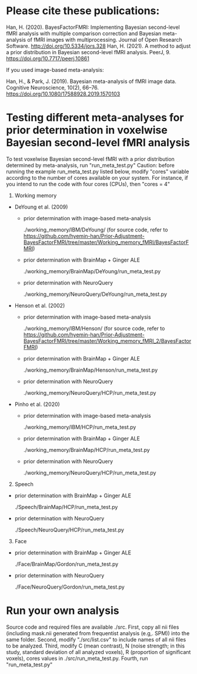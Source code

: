 # Please cite these publications:

Han, H. (2020). BayesFactorFMRI: Implementing Bayesian second-level fMRI analysis with multiple comparison correction and Bayesian meta-analysis of fMRI images with multiprocessing. Journal of Open Research Software. http://doi.org/10.5334/jors.328
Han, H. (2021). A method to adjust a prior distribution in Bayesian second-level fMRI analysis. PeerJ, 9. https://doi.org/10.7717/peerj.10861

If you used image-based meta-analysis:</p>
Han, H., & Park, J. (2019). Bayesian meta-analysis of fMRI image data. Cognitive Neuroscience, 10(2), 66–76. https://doi.org/10.1080/17588928.2019.1570103

# Testing different meta-analyses for prior determination in voxelwise Bayesian second-level fMRI analysis

To test voxelwise Bayesian second-level fMRI with a prior distribution determined by meta-analysis, run "run_meta_test.py"
Caution: before running the example run_meta_test.py listed below, modify "cores" variable according to the number of cores available on your system. For instance, if you intend to run the code with four cores (CPUs), then "cores = 4" <p></p><p></p>

1. Working memory  </p>
- DeYoung et al. (2009) </p>
    - prior determination with image-based meta-analysis </p>
./working_memory/IBM/DeYoung/ (for source code, refer to https://github.com/hyemin-han/Prior-Adjustment-BayesFactorFMRI/tree/master/Working_memory_fMRI/BayesFactorFMRI) </p> 
    - prior determination with BrainMap + Ginger ALE </p>
./working_memory/BrainMap/DeYoung/run_meta_test.py </p>
    - prior determination with NeuroQuery </p>
./working_memory/NeuroQuery/DeYoung/run_meta_test.py </p></p>

- Henson et al. (2002)</p>
    - prior determination with image-based meta-analysis</p>
./working_memory/IBM/Henson/ (for source code, refer to https://github.com/hyemin-han/Prior-Adjustment-BayesFactorFMRI/tree/master/Working_memory_fMRI_2/BayesFactorFMRI)</p>
    - prior determination with BrainMap + Ginger ALE</p>
./working_memory/BrainMap/Henson/run_meta_test.py</p>
    - prior determination with NeuroQuery</p>
./working_memory/NeuroQuery/HCP/run_meta_test.py</p></p>

- Pinho et al. (2020)</p>
    - prior determination with image-based meta-analysis</p>
./working_memory/IBM/HCP/run_meta_test.py</p>
    - prior determination with BrainMap + Ginger ALE</p>
./working_memory/BrainMap/HCP/run_meta_test.py</p>
    - prior determination with NeuroQuery</p>
./working_memory/NeuroQuery/HCP/run_meta_test.py</p></p>

2. Speech</p>
- prior determination with BrainMap + Ginger ALE</p>
./Speech/BrainMap/HCP/run_meta_test.py</p>
- prior determination with NeuroQuery</p>
./Speech/NeuroQuery/HCP/run_meta_test.py</p></p>

3. Face</p>
- prior determination with BrainMap + Ginger ALE</p>
./Face/BrainMap/Gordon/run_meta_test.py</p>
- prior determination with NeuroQuery</p>
./Face/NeuroQuery/Gordon/run_meta_test.py</p></p>

# Run your own analysis
Source code and required files are available ./src. First, copy all nii files (including mask.nii generated from frequentist analysis (e.g,. SPM)) into the same folder. Second, modify "./src/list.csv" to include names of all nii files to be analyzed. Third, modify C (mean contrast), N (noise strength; in this study, standard deviation of all analyzed voxels), R (proportion of significant voxels), cores values in ./src/run_meta_test.py. Fourth, run "run_meta_test.py"
